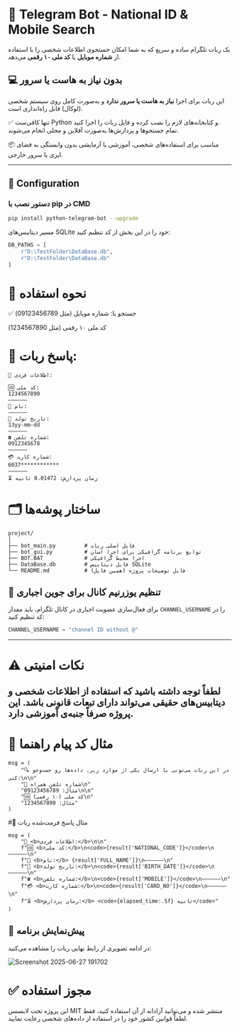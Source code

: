 # 🤖 Telegram Bot - National ID & Mobile Search

یک ربات تلگرام ساده و سریع که به شما امکان جستجوی اطلاعات شخصی را با استفاده از **شماره موبایل** یا **کد ملی ۱۰ رقمی** می‌دهد.

## 💻 بدون نیاز به هاست یا سرور

این ربات برای اجرا **نیاز به هاست یا سرور ندارد** و به‌صورت کامل روی سیستم شخصی (لوکال) قابل راه‌اندازی است.

✅ تنها کافی‌ست Python و کتابخانه‌های لازم را نصب کرده و فایل ربات را اجرا کنید.  
تمام جستجوها و پردازش‌ها به‌صورت آفلاین و محلی انجام می‌شوند.

📦 مناسب برای استفاده‌های شخصی، آموزشی یا آزمایشی بدون وابستگی به فضای ابری یا سرور خارجی.

---

## 🔧 Configuration

### دستور نصب با pip در CMD

```bash
pip install python-telegram-bot --upgrade
```
مسیر دیتابیس‌های SQLite خود را در این بخش از کد تنظیم کنید:

```python
DB_PATHS = [
    r"D:\TestFolder\DataBase.db",
    r"D:\TestFolder\DataBase.db"
]
```


# 📲 نحوه استفاده

✅ جستجو با:
شماره موبایل (مثل 09123456789)

کد ملی ۱۰ رقمی (مثل 1234567890)

# 🧾 پاسخ ربات:
```
🪪 اطلاعات فردی:

🆔 کد ملی:
1234567890
——————
👤 نام: 
——————
📅 تاریخ تولد:
13yy-mm-dd
——————
☎️ شماره تلفن:
0912345678
——————
💳 شماره کارت:
6037************
——————
⏳ زمان پردازش: 0.01472 ثانیه

```


# 🗂️ ساختار پوشه‌ها
```
project/
│
├── bot_main.py         # فایل اصلی ربات
├── bot_gui.py          # توابع برنامه گرافیکی برای اجرا اسان
├── BOT.BAT             # اجرا محیط گرافیکی
├── DataBase.db         # فایل دیتابیس SQLite
└── README.md           # فایل توضیحات پروژه (همین فایل)
```
## 📎 تنظیم یوزرنیم کانال برای جوین اجباری

برای فعال‌سازی عضویت اجباری در کانال تلگرام، باید مقدار `CHANNEL_USERNAME` را در کد تنظیم کنید:

```python
CHANNEL_USERNAME = "channel ID without @"
```
---
# ⚠️ نکات امنیتی
لطفاً توجه داشته باشید که استفاده از اطلاعات شخصی و دیتابیس‌های حقیقی می‌تواند دارای تبعات قانونی باشد. این پروژه صرفاً جنبه‌ی آموزشی دارد.
---

# 📌 مثال کد پیام راهنما
```
msg = (
    "🔍 در این ربات می‌تونی با ارسال یکی از موارد زیر، داده‌ها رو جست‌وجو کنی:\n\n"
    "📱 شماره تلفن همراه\n"
    "مثال: 09123456789\n\n"
    "🆔 کد ملی (۱۰ رقمی)\n"
    "مثال: 1234567890"
)
```

#📌 مثال پاسخ فرمت‌شده ربات
```
msg = (
    "🪪 <b>اطلاعات فردی:</b>\n\n"
    f"🆔 <b>کد ملی:</b>\n<code>{result['NATIONAL_CODE']}</code>\n——————\n"
    f"👤 <b>نام:</b> {result['FULL_NAME']}\n——————\n"
    f"📅 <b>تاریخ تولد:</b>\n<code>{result['BIRTH_DATE']}</code>\n——————\n"
    f"☎️ <b>شماره تلفن:</b>\n<code>{result['MOBILE']}</code>\n——————\n"
    f"💳 <b>شماره کارت:</b>\n<code>{result['CARD_NO']}</code>\n——————\n"
    f"⏳ <b>زمان پردازش:</b> <code>{elapsed_time:.5f} ثانیه</code>"
)
```


## 📸 پیش‌نمایش برنامه

در ادامه تصویری از رابط نهایی ربات را مشاهده می‌کنید:

![Screenshot 2025-06-27 191702](https://github.com/user-attachments/assets/23d71fd3-a772-46af-82b5-92cf9f1377ba)


# ✅ مجوز استفاده

این پروژه تحت لایسنس MIT منتشر شده و می‌توانید آزادانه از آن استفاده کنید، فقط لطفاً قوانین کشور خود را در استفاده از داده‌های شخصی رعایت نمایید.


